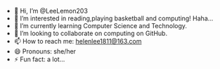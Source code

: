 - 👋 Hi, I’m @LeeLemon203
- 👀 I’m interested in reading,playing basketball and computing! Haha...
- 🌱 I’m currently learning Computer Science and Technology.
- 💞️ I’m looking to collaborate on computing on GitHub.
- 📫 How to reach me: helenlee1811@163.com
- 😄 Pronouns: she/her
- ⚡ Fun fact: a lot...

<!---
LeeLemon203/LeeLemon203 is a ✨ special ✨ repository because its `README.md` (this file) appears on your GitHub profile.
You can click the Preview link to take a look at your changes.
--->
